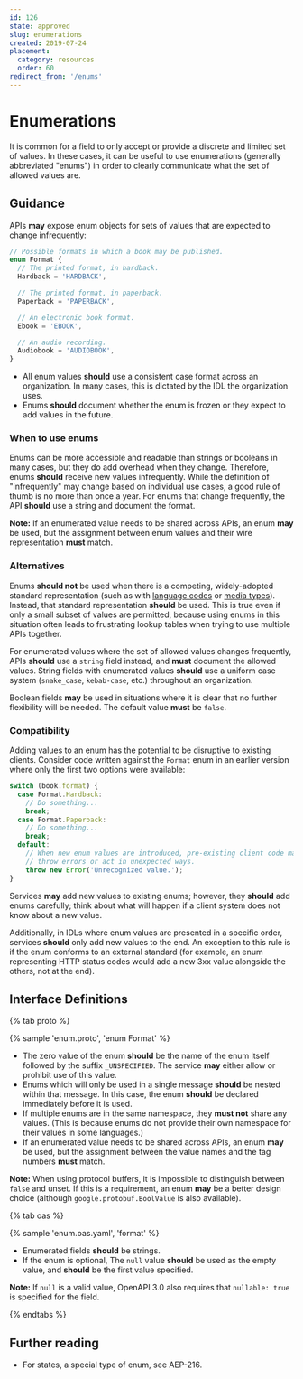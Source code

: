 ```yaml
---
id: 126
state: approved
slug: enumerations
created: 2019-07-24
placement:
  category: resources
  order: 60
redirect_from: '/enums'
---
```

# Enumerations

It is common for a field to only accept or provide a discrete and limited set
of values. In these cases, it can be useful to use enumerations (generally
abbreviated "enums") in order to clearly communicate what the set of allowed
values are.

## Guidance

APIs **may** expose enum objects for sets of values that are expected to change
infrequently:

```typescript
// Possible formats in which a book may be published.
enum Format {
  // The printed format, in hardback.
  Hardback = 'HARDBACK',

  // The printed format, in paperback.
  Paperback = 'PAPERBACK',

  // An electronic book format.
  Ebook = 'EBOOK',

  // An audio recording.
  Audiobook = 'AUDIOBOOK',
}
```

- All enum values **should** use a consistent case format across an
  organization. In many cases, this is dictated by the IDL the organization
  uses.
- Enums **should** document whether the enum is frozen or they expect to add
  values in the future.

### When to use enums

Enums can be more accessible and readable than strings or booleans in many
cases, but they do add overhead when they change. Therefore, enums **should**
receive new values infrequently. While the definition of "infrequently" may
change based on individual use cases, a good rule of thumb is no more than once
a year. For enums that change frequently, the API **should** use a string and
document the format.

**Note:** If an enumerated value needs to be shared across APIs, an enum
**may** be used, but the assignment between enum values and their wire
representation **must** match.

### Alternatives

Enums **should not** be used when there is a competing, widely-adopted standard
representation (such as with [language codes][bcp-47] or [media types][]).
Instead, that standard representation **should** be used. This is true even if
only a small subset of values are permitted, because using enums in this
situation often leads to frustrating lookup tables when trying to use multiple
APIs together.

For enumerated values where the set of allowed values changes frequently, APIs
**should** use a `string` field instead, and **must** document the allowed
values. String fields with enumerated values **should** use a uniform case
system (`snake_case`, `kebab-case`, etc.) throughout an organization.

Boolean fields **may** be used in situations where it is clear that no further
flexibility will be needed. The default value **must** be `false`.

### Compatibility

Adding values to an enum has the potential to be disruptive to existing
clients. Consider code written against the `Format` enum in an earlier version
where only the first two options were available:

```typescript
switch (book.format) {
  case Format.Hardback:
    // Do something...
    break;
  case Format.Paperback:
    // Do something...
    break;
  default:
    // When new enum values are introduced, pre-existing client code may
    // throw errors or act in unexpected ways.
    throw new Error('Unrecognized value.');
}
```

Services **may** add new values to existing enums; however, they **should** add
enums carefully; think about what will happen if a client system does not know
about a new value.

Additionally, in IDLs where enum values are presented in a specific order,
services **should** only add new values to the end. An exception to this rule
is if the enum conforms to an external standard (for example, an enum
representing HTTP status codes would add a new 3xx value alongside the others,
not at the end).

## Interface Definitions

{% tab proto %}

{% sample 'enum.proto', 'enum Format' %}

- The zero value of the enum **should** be the name of the enum itself followed
  by the suffix `_UNSPECIFIED`. The service **may** either allow or prohibit
  use of this value.
- Enums which will only be used in a single message **should** be nested within
  that message. In this case, the enum **should** be declared immediately
  before it is used.
- If multiple enums are in the same namespace, they **must not** share any
  values. (This is because enums do not provide their own namespace for their
  values in some languages.)
- If an enumerated value needs to be shared across APIs, an enum **may** be
  used, but the assignment between the value names and the tag numbers **must**
  match.

**Note:** When using protocol buffers, it is impossible to distinguish between
`false` and unset. If this is a requirement, an enum **may** be a better design
choice (although `google.protobuf.BoolValue` is also available).

{% tab oas %}

{% sample 'enum.oas.yaml', 'format' %}

- Enumerated fields **should** be strings.
- If the enum is optional, The `null` value **should** be used as the empty
  value, and **should** be the first value specified.

**Note:** If `null` is a valid value, OpenAPI 3.0 also requires that
`nullable: true` is specified for the field.

{% endtabs %}

## Further reading

- For states, a special type of enum, see AEP-216.

[bcp-47]: https://en.wikipedia.org/wiki/IETF_language_tag
[media types]: https://en.wikipedia.org/wiki/Media_type
